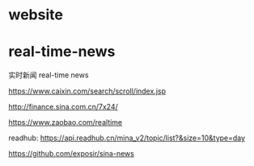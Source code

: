 # website

# real-time-news

实时新闻 real-time news

<https://www.caixin.com/search/scroll/index.jsp>

<http://finance.sina.com.cn/7x24/>

<https://www.zaobao.com/realtime>

readhub: <https://api.readhub.cn/mina_v2/topic/list?&size=10&type=day>

<https://github.com/exposir/sina-news>
